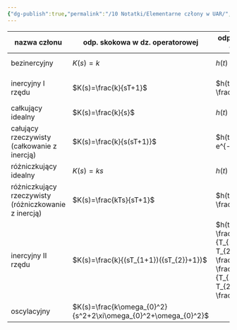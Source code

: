 ```yaml
---
{"dg-publish":true,"permalink":"/10 Notatki/Elementarne człony w UAR/","tags":["wiedza/definicja"]}
---
```



| nazwa członu                                                | odp. skokowa w dz. operatorowej                                | odp. skokowa w dz. czasu                                                                                    | r.r. w dziedzinie czasu                                              | rr w dziedzinie $s$                           | wykres                               |
| ----------------------------------------------------------- | -------------------------------------------------------------- | ----------------------------------------------------------------------------------------------------------- | -------------------------------------------------------------------- | --------------------------------------------- | ------------------------------------ |
| bezinercyjny                                                | $K(s)=k$                                                       | $h(t)=kA$                                                                                                   | -                                                                    |                                               | ![Pasted image 20240625190025.png](/img/user/80%20Zasoby/Pasted%20image%2020240625190025.png) |
| inercyjny I rzędu                                           | $K(s)=\frac{k}{sT+1}$                                          | $h(t)=kA(1-e^{-\frac{t}{T}})$                                                                               | $a_{1}\frac{dy(t)}{dt}+a_{0}(t)=b_{0}u(t)$                           | $a_{1}sY(s)+a_{0}Y(s)=b_{0}x(s)$              | ![Pasted image 20240625190033.png](/img/user/80%20Zasoby/Pasted%20image%2020240625190033.png) |
| całkujący idealny                                           | $K(s)=\frac{k}{s}$                                             | $h(t)=kAt$                                                                                                  | -                                                                    |                                               | ![Pasted image 20240625190225.png](/img/user/80%20Zasoby/Pasted%20image%2020240625190225.png) |
| całujący rzeczywisty<br>(całkowanie z inercją)<br>          | $K(s)=\frac{k}{s(sT+1)}$                                       | $h(t)=kAt=kAt(1-e^{-\frac{t}{T}})$                                                                          | $a_{2}\frac{d^2y(t)}{dt^2}+a_{1}\frac{dy(t)}{dt}+a_{0}(t)=b_{0}u(t)$ | $a_{2}s^2Y(s)+a_{1}sY(s)+a_{0}Y(s)=b_{0}X(s)$ | ![Pasted image 20240625190626.png](/img/user/80%20Zasoby/Pasted%20image%2020240625190626.png) |
| różniczkujący idealny                                       | $K(s)=ks$                                                      | $h(t)=kA*\delta(t)$                                                                                         | $y(t)=k\frac{dx(t)}{dt}$                                             | $Y(s)=k*s*X(s)$                               |                                      |
| różniczkujący rzeczywisty<br>(różniczkowanie z inercją)<br> | $K(s)=\frac{kTs}{sT+1}$                                        | $h(t)=kAe^{-\frac{t}{T}}$                                                                                   | $kT*\frac{dx(t)}{dt}=T\frac{dy(t)}{dt}+y(t)$                         | $Y(s)=\frac{kTs}{sT+1}*X(s)$                  | ![Pasted image 20240625191110.png](/img/user/80%20Zasoby/Pasted%20image%2020240625191110.png) |
| inercyjny II rzędu                                          | $K(s)=\frac{k}{(sT_{1+1})({sT_{2}}+1})$                        | $h(t)=kA-\frac{kAT_{1}}{T_{1}-T_{2}}*e^{-\frac{t}{T_{1}}}-\frac{kAT_{2}}{T_{1}-T_{2}}*e^{-\frac{t}{T_{2}}}$ |                                                                      |                                               | ![Pasted image 20240625191415.png](/img/user/80%20Zasoby/Pasted%20image%2020240625191415.png) |
| oscylacyjny                                                 | $K(s)=\frac{k\omega_{0}^2}{s^2+2\xi\omega_{0}^2+\omega_{0}^2}$ |                                                                                                             |                                                                      |                                               | ![Pasted image 20240625191528.png](/img/user/80%20Zasoby/Pasted%20image%2020240625191528.png) |

